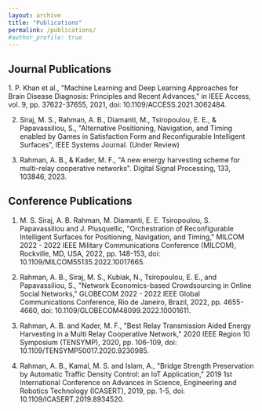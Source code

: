 ```yaml
---
layout: archive
title: "Publications"
permalink: /publications/
#author_profile: true
---
```

<H2>Journal Publications</H2>
1. P. Khan et al., "Machine Learning and Deep Learning Approaches for Brain Disease Diagnosis: Principles and Recent Advances," in IEEE Access, vol. 9, pp. 37622-37655, 2021, doi: 10.1109/ACCESS.2021.3062484.

2. Siraj, M. S., Rahman, A. B., Diamanti, M., Tsiropoulou, E. E., & Papavassiliou, S., "Alternative Positioning, Navigation, and Timing enabled by Games in Satisfaction Form and Reconfigurable Intelligent Surfaces", IEEE Systems Journal. (Under Review)

3. Rahman, A. B., & Kader, M. F., "A new energy harvesting scheme for multi-relay cooperative networks". Digital Signal Processing, 133, 103846, 2023.


<H2>Conference Publications</H2>

1. M. S. Siraj, A. B. Rahman, M. Diamanti, E. E. Tsiropoulou, S. Papavassiliou and J. Plusquellic, "Orchestration of Reconfigurable Intelligent Surfaces for Positioning, Navigation, and Timing," MILCOM 2022 - 2022 IEEE Military Communications Conference (MILCOM), Rockville, MD, USA, 2022, pp. 148-153, doi: 10.1109/MILCOM55135.2022.10017665.

2. Rahman, A. B., Siraj, M. S., Kubiak, N., Tsiropoulou, E. E., and Papavassiliou, S., "Network Economics-based Crowdsourcing in Online Social Networks," GLOBECOM 2022 - 2022 IEEE Global Communications Conference, Rio de Janeiro, Brazil, 2022, pp. 4655-4660, doi: 10.1109/GLOBECOM48099.2022.10001611.

3. Rahman, A. B. and Kader, M. F., "Best Relay Transmission Aided Energy Harvesting in a Multi Relay Cooperative Network," 2020 IEEE Region 10 Symposium (TENSYMP), 2020, pp. 106-109, doi: 10.1109/TENSYMP50017.2020.9230985.

4. Rahman, A. B., Kamal, M. S. and Islam, A., "Bridge Strength Preservation by Automatic Traffic Density Control: an IoT Application," 2019 1st International Conference on Advances in Science, Engineering and Robotics Technology (ICASERT), 2019, pp. 1-5, doi: 10.1109/ICASERT.2019.8934520. 





